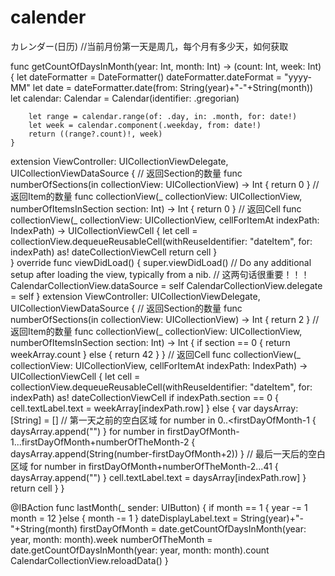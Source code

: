 # calender
カレンダー(日历)
//当前月份第一天是周几，每个月有多少天，如何获取

 func getCountOfDaysInMonth(year: Int, month: Int) -> (count: Int, week: Int) {
        let dateFormatter = DateFormatter()
        dateFormatter.dateFormat = "yyyy-MM"
        let date = dateFormatter.date(from: String(year)+"-"+String(month))
        let calendar: Calendar = Calendar(identifier: .gregorian)
        
        let range = calendar.range(of: .day, in: .month, for: date!)
        let week = calendar.component(.weekday, from: date!)
        return ((range?.count)!, week)
    }
extension ViewController: UICollectionViewDelegate, UICollectionViewDataSource {
    // 返回Section的数量
    func numberOfSections(in collectionView: UICollectionView) -> Int {
        return 0
    }
    // 返回Item的数量
    func collectionView(_ collectionView: UICollectionView, numberOfItemsInSection section: Int) -> Int {
       return 0
    }
    // 返回Cell
    func collectionView(_ collectionView: UICollectionView, cellForItemAt indexPath: IndexPath) -> UICollectionViewCell {
        let cell = collectionView.dequeueReusableCell(withReuseIdentifier: "dateItem", for: indexPath) as! dateCollectionViewCell
        return cell
    }  
}
override func viewDidLoad() {
        super.viewDidLoad()
        // Do any additional setup after loading the view, typically from a nib.
        // 这两句话很重要！！！
        CalendarCollectionView.dataSource = self
        CalendarCollectionView.delegate = self
    }
    extension ViewController: UICollectionViewDelegate, UICollectionViewDataSource {
    // 返回Section的数量
    func numberOfSections(in collectionView: UICollectionView) -> Int {
        return 2
    }
    // 返回Item的数量
    func collectionView(_ collectionView: UICollectionView, numberOfItemsInSection section: Int) -> Int {
        if section == 0 {
            return weekArray.count
        } else {
            return 42
        }
    }
    // 返回Cell
    func collectionView(_ collectionView: UICollectionView, cellForItemAt indexPath: IndexPath) -> UICollectionViewCell {
        let cell = collectionView.dequeueReusableCell(withReuseIdentifier: "dateItem", for: indexPath) as! dateCollectionViewCell
        if indexPath.section == 0 {
            cell.textLabel.text = weekArray[indexPath.row]
        } else {
            var daysArray: [String] = []
            // 第一天之前的空白区域
            for number in 0..<firstDayOfMonth-1 {
                daysArray.append("")
            }
            for number in firstDayOfMonth-1...firstDayOfMonth+numberOfTheMonth-2 {
                daysArray.append(String(number-firstDayOfMonth+2))
            }
            // 最后一天后的空白区域
            for number in firstDayOfMonth+numberOfTheMonth-2...41 {
                daysArray.append("")
            }
            cell.textLabel.text = daysArray[indexPath.row]
        }
        return cell
    }
}

@IBAction func lastMonth(_ sender: UIButton) {
        if month == 1 {
            year -= 1
            month = 12
        }else {
            month -= 1
        }
        dateDisplayLabel.text = String(year)+"-"+String(month)
        firstDayOfMonth = date.getCountOfDaysInMonth(year: year, month: month).week
        numberOfTheMonth = date.getCountOfDaysInMonth(year: year, month: month).count
        CalendarCollectionView.reloadData()
    }
